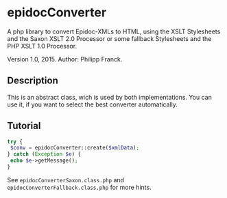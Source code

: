 # epidocConverter

A php library to convert Epidoc-XMLs to HTML, using the XSLT Stylesheets and the Saxon XSLT 2.0 Processor or some fallback Stylesheets and the PHP XSLT 1.0 Processor.
 
Version 1.0, 2015. Author: Philipp Franck.

## Description
This is an abstract class, wich is used by both implementations. You can use it, if you want to select the best converter automatically.

## Tutorial

```php
try {
 $conv = epidocConverter::create($xmlData);
} catch (Exception $e) {
 echo $e->getMessage();
}
```

See `epidocConverterSaxon.class.php` and `epidocConverterFallback.class.php` for more hints.
